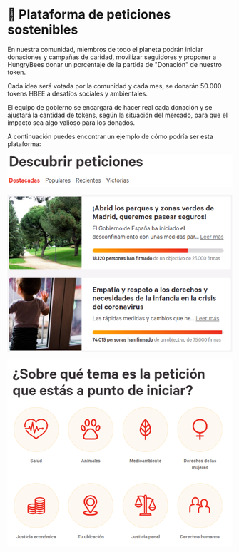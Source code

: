 # 🌊 Plataforma de peticiones sostenibles

En nuestra comunidad, miembros de todo el planeta podrán iniciar donaciones y campañas de caridad, movilizar seguidores y proponer a HungryBees donar un porcentaje de la partida de "Donación" de nuestro token.

Cada idea será votada por la comunidad y cada mes, se donarán 50.000 tokens HBEE a desafíos sociales y ambientales.&#x20;

El equipo de gobierno se encargará de hacer real cada donación y se ajustará la cantidad de tokens, según la situación del mercado, para que el impacto sea algo valioso para los donados.&#x20;

A continuación puedes encontrar un ejemplo de cómo podría ser esta plataforma:

![](<../.gitbook/assets/image (47).png>)

![](<../.gitbook/assets/image (9).png>)

![](<../.gitbook/assets/image (28).png>)
